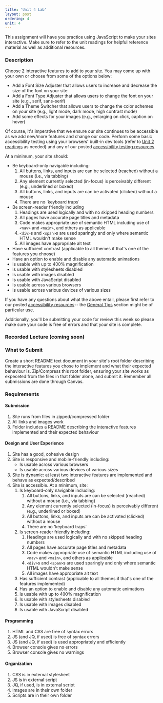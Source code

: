 ```yaml
---
title: 'Unit 4 Lab'
layout: post
ordering: 4
unit: 4
---
```


This assignment will have you practice using JavaScript to make your sites interactive. Make sure to refer to the unit readings for helpful reference material as well as additional resources. 

### Description
Choose 2 interactive features to add to your site. You may come up with your own or choose from some of the options below:
- Add a Font Size Adjuster that allows users to increase and decrease the size of the font on your site
- Add a Font Type Adjuster that allows users to change the font on your site (e.g., serif, sans-serif)
- Add a Theme Switcher that allows users to change the color schemes on your site (e.g., light mode, dark mode, high contrast mode)
- Add some effects for your images (e.g., enlarging on click, caption on hover)

Of course, it's imperative that we ensure our site continues to be accessible as we add new/more features and change our code. Perform some basic accessibility testing using your browsers' built-in dev tools (refer to [Unit 2 readings]({{site.baseurl}}/units/unit2/#developer-tools) as needed) and any of our posted [accessibility testing resources]({{site.baseurl}}/accessibility-resources#accessibility-testing). 

At a minimum, your site should:
- Be keyboard-only navigable including:
	1. All buttons, links, and inputs are can be selected (reached) without a mouse (i.e., via tabbing)
	1. Any element currently selected (in-focus) is perceivably different (e.g., underlined or boxed)
	1. All buttons, links, and inputs are can be activated (clicked) without a mouse
	1. There are no 'keyboard traps'
- Be screen-reader friendly including
	1. Headings are used logically and with no skipped heading numbers
	1. All pages have accurate page titles and metadata
 	1. Code makes appropriate use of semantic HTML including use of `<nav>` and `<main>`, and others as applicable
  	1. `<div>`s and `<span>`s are used sparingly and only where semantic HTML wouldn't make sense
	1. All images have appropriate alt text
- Have sufficient contrast (applicable to all themes if that's one of the features you choose)
- Have an option to enable and disable any automatic animations
- Is usable with up to 400% magnification
- Is usable with stylesheets disabled
- Is usable with images disabled
- Is usable with JavaScript disabled
- Is usable across various browsers
- Is usable across various devices of various sizes

If you have any questions about what the above entail, please first refer to our posted [accessibility resources]({{site.baseurl}}/accessibility-resources)-- the [General Tips]({{site.baseurl}}/accessibility-resources#general-tips) section might be of particular use.

Additionally, you'll be submitting your code for review this week so please make sure your code is free of errors and that your site is complete.

### Recorded Lecture (coming soon)

### What to Submit
Create a short README text document in your site's root folder describing the interactive features you chose to implement and what their expected behaviour is. Zip/Compress this root folder, ensuring your site works as expeceted from the files in that folder alone, and submit it. Remember all submissions are done through Canvas. 

### Requirements
#### Submission
1. Site runs from files in zipped/compressed folder
1. All links and images work
1. Folder includes a README describing the interactive features implemented and their expected behaviour

#### Design and User Experience
1. Site has a good, cohesive design
1. Site is responsive and mobile-friendly including:
	- Is usable across various browsers
	- Is usable across various devices of various sizes
1. Site is dynamic: at least two interactive features are implemented and behave as expected/described
1. Site is accessible. At a minimum, site:
	1. Is keyboard-only navigable including:
		1. All buttons, links, and inputs are can be selected (reached) without a mouse (i.e., via tabbing)
		1. Any element currently selected (in-focus) is perceivably different (e.g., underlined or boxed)
		1. All buttons, links, and inputs are can be activated (clicked) without a mouse
		1. There are no 'keyboard traps'
	1. Is screen-reader friendly including:
		1. Headings are used logically and with no skipped heading numbers
		1. All pages have accurate page titles and metadata
  		1. Code makes appropriate use of semantic HTML including use of `<nav>` and `<main>`, and others as applicable
  		1. `<div>`s and `<span>`s are used sparingly and only where semantic HTML wouldn't make sense
		1. All images have appropriate alt text
	1. Has sufficient contrast (applicable to all themes if that's one of the features implemented)
	1. Has an option to enable and disable any automatic animations
	1. Is usable with up to 400% magnification
	1. Is usable with stylesheets disabled
	1. Is usable with images disabled
	1. Is usable with JavaScript disabled

#### Programming
1. HTML and CSS are free of syntax errors
1. JS (and JQ, if used) is free of syntax errors
1. JS (and JQ, if used) is used appropriately and efficiently
1. Browser console gives no errors
1. Browser console gives no warnings

#### Organization
1. CSS is in external stylesheet
1. JS is in external script
1. JQ, if used, is in external script 
1. Images are in their own folder
1. Scripts are in their own folder
